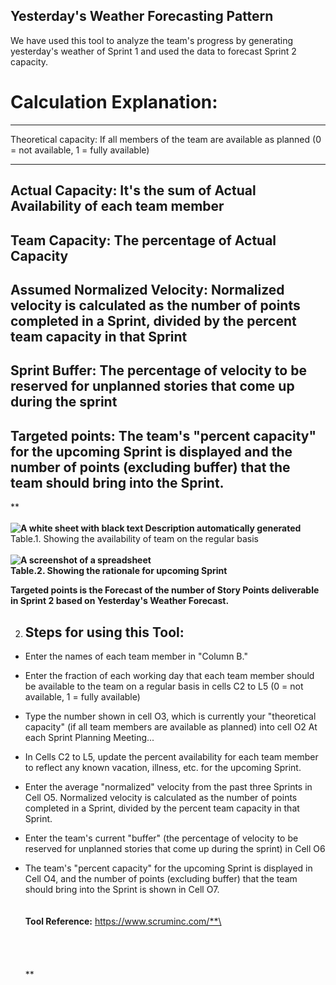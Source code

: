 ## Yesterday's Weather Forecasting Pattern

We have used this tool to analyze the team's progress by generating
yesterday\'s weather of Sprint 1 and used the data to forecast Sprint 2
capacity.

# Calculation Explanation:
  -----------------------------------------------------------------------
  Theoretical capacity:            If all members of the team are
                                      available as planned (0 = not
                                      available, 1 = fully available)
  ----------------------------------- -----------------------------------
  Actual Capacity:              It's the sum of Actual Availability
                                      of each team member
-----------------------------------------------------------------------
  Team Capacity:                   The percentage of Actual Capacity
-----------------------------------------------------------------------
  Assumed Normalized Velocity:    Normalized velocity is calculated
                                      as the number of points completed
                                      in a Sprint, divided by the percent
                                      team capacity in that Sprint
-----------------------------------------------------------------------
  Sprint Buffer:                   The percentage of velocity to be
                                      reserved for unplanned stories that
                                      come up during the sprint
-----------------------------------------------------------------------
  Targeted points:                 The team\'s \"percent capacity\"
                                      for the upcoming Sprint is
                                      displayed and the number of points
                                      (excluding buffer) that the team
                                      should bring into the Sprint.
  -----------------------------------------------------------------------

**\
\
**![A white sheet with black text Description automatically
generated](./image1.png)**\
Table.1. Showing the availability of team on the regular basis\
\
**![A screenshot of a
spreadsheet](./image2.PNG)\
Table.2. Showing the rationale for upcoming Sprint**

**Targeted points is the Forecast of the number of Story Points
deliverable in Sprint 2 based on Yesterday's Weather Forecast.**

2.  ## Steps for using this Tool:
-   Enter the names of each team member in \"Column B."

-   Enter the fraction of each working day that each team member should
    be available to the team on a regular basis in cells C2 to L5 (0 =
    not available, 1 = fully available)

-   Type the number shown in cell O3, which is currently your
    \"theoretical capacity\" (if all team members are available as
    planned) into cell O2 At each Sprint Planning Meeting...

-   In Cells C2 to L5, update the percent availability for each team
    member to reflect any known vacation, illness, etc. for the upcoming
    Sprint.

-   Enter the average \"normalized\" velocity from the past three
    Sprints in Cell O5. Normalized velocity is calculated as the number
    of points completed in a Sprint, divided by the percent team
    capacity in that Sprint.

-   Enter the team\'s current \"buffer\" (the percentage of velocity to
    be reserved for unplanned stories that come up during the sprint) in
    Cell O6

-   The team\'s \"percent capacity\" for the upcoming Sprint is
    displayed in Cell O4, and the number of points (excluding buffer)
    that the team should bring into the Sprint is shown in Cell O7. **\
    \
    \
    Tool Reference:** https://www.scruminc.com/**\
    \
    \
    \
    \
    \
    **

